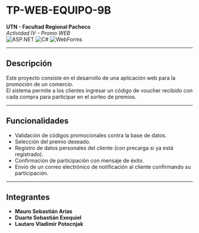 
# TP-WEB-EQUIPO-9B  

**UTN - Facultad Regional Pacheco**  
*Actividad IV - Promo WEB*  
![ASP.NET](https://img.shields.io/badge/ASP.NET-blue?logo=.net&logoColor=white)
![C#](https://img.shields.io/badge/C%23-239120?logo=c-sharp&logoColor=white)
![WebForms](https://img.shields.io/badge/WebForms-lightgrey)

---

##  Descripción
Este proyecto consiste en el desarrollo de una aplicación web para la promoción de un comercio.  
El sistema permite a los clientes ingresar un código de voucher recibido con cada compra para participar en el sorteo de premios.  

---

##  Funcionalidades 
-  Validación de códigos promocionales contra la base de datos.  
-  Selección del premio deseado.  
-  Registro de datos personales del cliente (con precarga si ya está registrado).  
-  Confirmación de participación con mensaje de éxito.  
-  Envío de un correo electrónico de notificación al cliente confirmando su participación.  

---

##  Integrantes
- **Mauro Sebastián Arias**  
- **Duarte Sebastián Exequiel**  
- **Lautaro Vladimir Potocnjak**  
